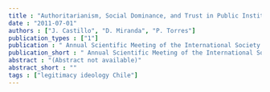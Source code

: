 ```yaml
---
title : "Authoritarianism, Social Dominance, and Trust in Public Institutions."
date : "2011-07-01"
authors : ["J. Castillo", "D. Miranda", "P. Torres"]
publication_types : ["1"]
publication : " Annual Scientific Meeting of the International Society of Political Psychology – ISPP. Bilgi University, Istambul"
publication_short : " Annual Scientific Meeting of the International Society of Political Psychology – ISPP. Bilgi University, Istambul"
abstract : "(Abstract not available)"
abstract_short : ""
tags : ["legitimacy ideology Chile"]
---
```


